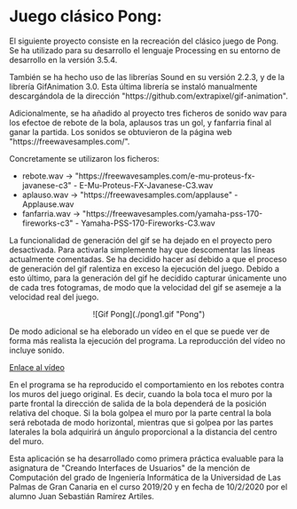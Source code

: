 ﻿<h1>Juego clásico Pong:</h1>

<p>El siguiente proyecto consiste en la recreación del clásico juego de Pong. Se ha utilizado para su desarrollo el lenguaje Processing en su entorno de desarrollo en la versión 3.5.4.</p>

<p>También se ha hecho uso de las librerías Sound en su versión 2.2.3, y de la librería GifAnimation 3.0. Esta última librería se instaló manualmente descargándola de la dirección "https://github.com/extrapixel/gif-animation".</p>

<p>Adicionalmente, se ha añadido al proyecto tres ficheros de sonido wav para los efectoe de rebote de la bola, aplausos tras un gol, y fanfarria final al ganar la partida. Los sonidos se obtuvieron de la página web "https://freewavesamples.com/".</p>

<p>
Concretamente se utilizaron los ficheros:
<ul>
<li>rebote.wav -> "https://freewavesamples.com/e-mu-proteus-fx-javanese-c3" - E-Mu-Proteus-FX-Javanese-C3.wav</li>
<li>aplauso.wav -> "https://freewavesamples.com/applause" - Applause.wav</li>
<li>fanfarria.wav -> "https://freewavesamples.com/yamaha-pss-170-fireworks-c3" - Yamaha-PSS-170-Fireworks-C3.wav</li>
</ul>
</p>

<p>La funcionalidad de generación del gif se ha dejado en el proyecto pero desactivada. Para activarla simplemente hay que descomentar las líneas actualmente comentadas. Se ha decidido hacer así debido a que el proceso de generación del gif ralentiza en exceso la ejecución del juego. Debido a esto último, para la generación del gif he decidido capturar únicamente uno de cada tres fotogramas, de modo que la
velocidad del gif se asemeje a la velocidad real del juego.</p>

<center>
![Gif Pong](./pong1.gif "Pong")
</center>

<p>De modo adicional se ha eleborado un vídeo en el que se puede ver de forma más realista la ejecución del programa. La reproducción del vídeo no incluye sonido.</p>

<p><a href="./pong.mp4" title="Video Pong">Enlace al vídeo</a></p>

<p>En el programa se ha reproducido el comportamiento en los rebotes contra los muros del juego original. Es decir, cuando la bola toca el muro por la parte frontal la dirección de salida de la bola dependerá de la posición relativa del choque. Si la bola golpea el muro por la parte central la bola será rebotada de modo horizontal, mientras que si golpea por las partes laterales la bola adquirirá un ángulo proporcional a la distancia del centro del muro.</p>

<p>Esta aplicación se ha desarrollado como primera práctica evaluable para la asignatura de "Creando Interfaces de Usuarios" de la mención de Computación del grado de Ingeniería Informática de la Universidad de Las Palmas de Gran Canaria en el curso 2019/20 y en fecha de 10/2/2020 por el alumno Juan Sebastián Ramírez Artiles.</p>
